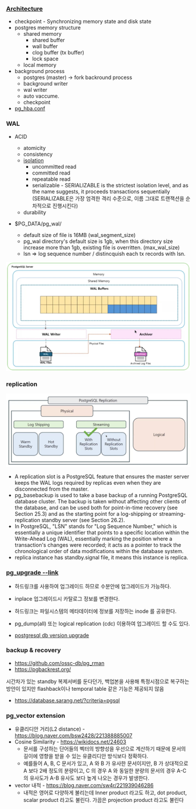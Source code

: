 ### [Architecture](https://www.youtube.com/watch?v=6f-TqM4HYPY&list=PLZwFtgKc35I_05Hr9e_3dsWpOCv9c7k2L&index=15) ###

* checkpoint - Synchronizing memory state and disk state
* postgres memory structure
   * shared memory
     * shared buffer 
     * wall buffer
     * clog buffer (tx buffer)
     * lock space 
   * local memory
* background process
   * postgres (master) -> fork backround process
   * background writer
   * wal writer
   * auto vaccume.
   * checkpoint  
* [pg_hba.conf](https://berasix.tistory.com/entry/PostgreSQL-%EC%84%A4%EC%B9%98%EC%99%80-%EC%9A%B4%EC%98%81-3-pghbaconf-%EC%84%A4%EC%A0%95%ED%95%98%EA%B8%B0)   

### WAL ###
* ACID
  * atomicity
  * consistency
  * [isolation](https://mangkyu.tistory.com/299)
    * uncommitted read
    * committed read
    * repeatable read
    * serializable - SERIALIZABLE is the strictest isolation level, and as the name suggests, it proceeds transactions sequentially (SERIALIZABLE은 가장 엄격한 격리 수준으로, 이름 그대로 트랜잭션을 순차적으로 진행시킨다)
  * durability      


* $PG_DATA/pg_wal/
  * default size of file is 16MB (wal_segment_size)
  * pg_wal directory's default size is 1gb, when this directory size increase more than 1gb, existing file is overritten. (max_wal_size)
  * lsn => log sequence number / distincquish each tx records with lsn.

![](https://github.com/gnosia93/oracle-to-postgres/blob/main/appendix/images/pg-wal-2.png)



### replication ###
![](https://github.com/gnosia93/oracle-to-postgres/blob/main/appendix/images/pg_replication.png)
* A replication slot is a PostgreSQL feature that ensures the master server keeps the WAL logs required by replicas even when they are disconnected from the master.
* pg_basebackup is used to take a base backup of a running PostgreSQL database cluster. The backup is taken without affecting other clients of the database, and can be used both for point-in-time recovery (see Section 25.3) and as the starting point for a log-shipping or streaming-replication standby server (see Section 26.2).
* In PostgreSQL, "LSN" stands for "Log Sequence Number," which is essentially a unique identifier that points to a specific location within the Write-Ahead Log (WAL), essentially marking the position where a transaction's changes were recorded; it acts as a pointer to track the chronological order of data modifications within the database system.
* replica instance has standby.signal file, it means this instance is replica. 


### [pg_upgrade --link](https://blog.ex-em.com/1746) ###
* 하드링크를 사용하여 업그레이드 하므로 수분안에 업그레이드가 가능하다.
* inplace 업그레이드시 카탈로그 정보를 변경한다.
* 하드링크는 파일시스템의 메타데이터에 정보를 저장하는 inode 를 공유한다.   
* pg_dump(all) 또는 logical replication (cdc) 이용하여 업그레이드 할 수도 있다. 

* [postgresql db version upgrade](https://www.google.co.kr/search?q=postgresql+db+version+upgrade&sca_esv=0aa6c026f1990de0&sxsrf=AHTn8zpIbfPQ-O9GoJqYygvxexp4q88j_Q%3A1741409756602&source=hp&ei=3M3LZ_DvIZ3F1e8P_YiUuAs&iflsig=ACkRmUkAAAAAZ8vb7ICDGP6mtQ0k8sq1jhWUNNBHQzYh&ved=0ahUKEwjwzcrv2PmLAxWdYvUHHX0EBbcQ4dUDCBs&uact=5&oq=postgresql+db+version+upgrade&gs_lp=Egdnd3Mtd2l6Ih1wb3N0Z3Jlc3FsIGRiIHZlcnNpb24gdXBncmFkZTIFECEYoAEyBRAhGKABSOBDUABYu0JwA3gAkAEAmAHTAaAB1RuqAQYxLjI4LjG4AQPIAQD4AQGYAiGgAsYcqAIBwgILEAAYgAQYsQMYgwHCAgQQABgDwgIREC4YgAQYsQMY0QMYgwEYxwHCAggQLhiABBixA8ICCxAuGIAEGLEDGIMBwgIFEAAYgATCAggQABiABBixA8ICBhCzARiFBMICDhAuGIAEGLEDGNEDGMcBwgIEEAAYHsICBhAAGAgYHsICBhAAGAUYHsICCBAAGAUYChgewgIEECEYFcICBxAhGKABGAqYAwPxBRH2-W69B066kgcGMy4yOS4xoAe6rQE&sclient=gws-wiz)


### backup & recovery ###

* https://github.com/ossc-db/pg_rman
* https://pgbackrest.org/

시간차가 있는 standby 복제서버를 둔다던가, 백업본을 사용해 특정시점으로 복구하는 방안이 있지만 flashback이나 temporal table 같은 기능은 제공되지 않음
* https://database.sarang.net/?criteria=pgsql


### pg_vector extension ###
* 유클리디안 거리(L2 distance) - https://blog.naver.com/bsw2428/221388885007
* Cosine Similarity - https://wikidocs.net/24603
    * 문서를 구성하는 단어들의 벡터의 방향성을 우선으로 계산하기 때문에 문서의 길이에 영향을 받을 수 있는 유클리디안 방식보다 정확하다.
    * 예를들어 A, B, C 문서가 있고, A 와 B 가 유사한 문서이지만, B 가 상대적으로 A 보다 2배 정도의 분량이고, C 의 경우 A 와
      동일한 분량의 문서의 경우 A-C 의 유사도가 A-B 유사도 보다 높게 나오는 경우가 발생한다.  
* vector 내적 - https://blog.naver.com/sw4r/221939046286
  * 내적은 영어로 다양하게 불리는데 Inner product 라고도 하고, dot product, scalar product 라고도 불린다. 가끔은 projection product 라고도 불린다


